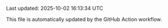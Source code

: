 Last updated: 2025-10-02 16:13:34 UTC

This file is automatically updated by the GitHub Action workflow.
